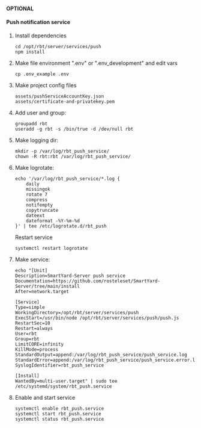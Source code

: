#### OPTIONAL
#### Push notification service
1. Install dependencies
    ```shell
    cd /opt/rbt/server/services/push
    npm install
    ```
2. Make file environment  ".env" or ".env_development" and edit vars
    ```shell
    cp .env_example .env
    ```
3. Make project config files
   ```
   assets/pushServiceAccountKey.json 
   assets/certificate-and-privatekey.pem
   ```
4. Add user and group:
    ```shell
    groupadd rbt
    useradd -g rbt -s /bin/true -d /dev/null rbt
    ```

5.  Make logging dir:
    ```shell
    mkdir -p /var/log/rbt_push_service/
    chown -R rbt:rbt /var/log/rbt_push_service/
    ```
6. Make logrotate:
    ```shell
    echo '/var/log/rbt_push_service/*.log {
        daily
        missingok
        rotate 7
        compress
        notifempty
        copytruncate
        dateext
        dateformat -%Y-%m-%d
    }' | tee /etc/logrotate.d/rbt_push
    ```
    Restart service
    ```shell   
    systemctl restart logrotate
    ```
7.  Make service:

    ```shell
    echo "[Unit]
    Description=SmartYard-Server push service
    Documentation=https://github.com/rosteleset/SmartYard-Server/tree/main/install
    After=network.target
    
    [Service]
    Type=simple
    WorkingDirectory=/opt/rbt/server/services/push
    ExecStart=/usr/bin/node /opt/rbt/server/services/push/push.js
    RestartSec=10
    Restart=always
    User=rbt
    Group=rbt
    LimitCORE=infinity
    KillMode=process
    StandardOutput=append:/var/log/rbt_push_service/push_service.log
    StandardError=append:/var/log/rbt_push_service/push_service.error.log
    SyslogIdentifier=rbt_push_service

    [Install]
    WantedBy=multi-user.target" | sudo tee /etc/systemd/system/rbt_push.service
    ```   

8. Enable and start service
    ```shell
    systemctl enable rbt_push.service 
    systemctl start rbt_push.service 
    systemctl status rbt_push.service 
    ```
